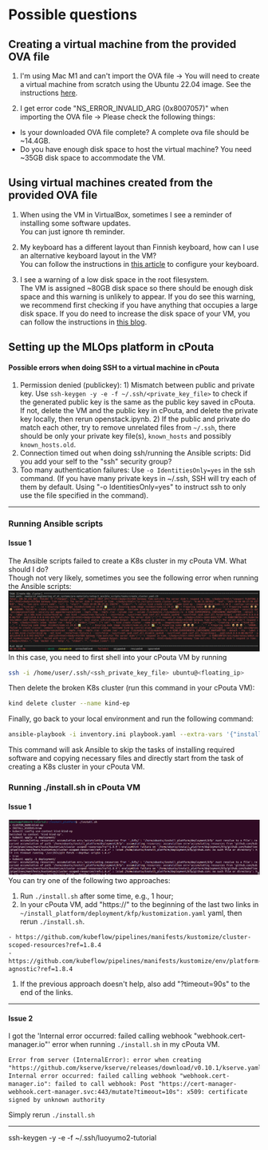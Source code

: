# Possible questions

## Creating a virtual machine from the provided OVA file
1. I'm using Mac M1 and can't import the OVA file -> You will need to create a virtual machine from scratch using the Ubuntu 22.04 image. See the instructions [here](./building_local_vm.md). 

1. I get error code "NS_ERROR_INVALID_ARG (0x8007057)" when importing the OVA file -> Please check the following things: 
- Is your downloaded OVA file complete? A complete ova file should be ~14.4GB.
- Do you have enough disk space to host the virtual machine? You need ~35GB disk space to accommodate the VM. 


## Using virtual machines created from the provided OVA file
1. When using the VM in VirtualBox, sometimes I see a reminder of installing some software updates. <br />
You can just ignore th reminder. 

1. My keyboard has a different layout than Finnish keyboard, how can I use an alternative keyboard layout in the VM? <br />
You can follow the instructions in [this article](https://help.ubuntu.com/stable/ubuntu-help/keyboard-layouts.html.en) to configure your keyboard. 

1. I see a warning of a low disk space in the root filesystem. <br />
The VM is assigned ~80GB disk space so there should be enough disk space and this warning is unlikely to appear. If you do see this warning, we recommend first checking if you have anything that occupies a large disk space. If you do need to increase the disk space of your VM, you can follow the instructions in [this blog](https://blog.surges.eu/virtualbox-how-to-solve-the-issue-with-low-disk-space/).

## Setting up the MLOps platform in cPouta
#### Possible errors when doing SSH to a virtual machine in cPouta
1. Permission denied (publickey): 1) Mismatch between public and private key. Use `ssh-keygen -y -e -f ~/.ssh/<private_key_file>` to check if the generated public key is the same as the public key saved in cPouta. If not, delete the VM and the public key in cPouta, and delete the private key locally, then rerun openstack.ipynb. 2) If the public and private do match each other, try to remove unrelated files from `~/.ssh`, there should be only your private key file(s), `known_hosts` and possibly `known_hosts.old`. 
2. Connection timed out when doing ssh/running the Ansible scripts: Did you add your self to the "ssh" security group?
3. Too many authentication failures: Use `-o IdentitiesOnly=yes` in the ssh command. (If you have many private keys in ~/.ssh, SSH will try each of them by default. Using "-o IdentitiesOnly=yes" to instruct ssh to only use the file specified in the command). 
---
### Running Ansible scripts
#### Issue 1
The Ansible scripts failed to create a K8s cluster in my cPouta VM. What should I do? <br />
Though not very likely, sometimes you see the following error when running the Ansible scripts:
<img src="./images/failed-ansible-task.png" />
In this case, you need to first shell into your cPouta VM by running
```bash
ssh -i /home/user/.ssh/<ssh_private_key_file> ubuntu@<floating_ip>
```
Then delete the broken K8s cluster (run this command in your cPouta VM):
```bash
kind delete cluster --name kind-ep
```
Finally, go back to your local environment and run the following command:
```bash
ansible-playbook -i inventory.ini playbook.yaml --extra-vars '{"install_tools":false,"copy_files":false}'
```
This command will ask Ansible to skip the tasks of installing required software and copying necessary files and directly start from the task of creating a K8s cluster in your cPouta VM. 

### Running ./install.sh in cPouta VM
#### Issue 1
<img src="./images/kustomization-timeout.png"/>
You can try one of the following two approaches: 

1. Run `./install.sh` after some time, e.g., 1 hour; 
1. In your cPouta VM, add "https://" to the beginning of the last two links in `~/install_platform/deployment/kfp/kustomization.yaml` yaml, then rerun `./install.sh`.
```text
- https://github.com/kubeflow/pipelines/manifests/kustomize/cluster-scoped-resources?ref=1.8.4
- https://github.com/kubeflow/pipelines/manifests/kustomize/env/platform-agnostic?ref=1.8.4
``` 
1. If the previous approach doesn't help, also add "?timeout=90s" to the end of the links. 
---

#### Issue 2
I got the 'Internal error occurred: failed calling webhook "webhook.cert-manager.io"' error when running `./install.sh` in my cPouta VM. 
```text
Error from server (InternalError): error when creating "https://github.com/kserve/kserve/releases/download/v0.10.1/kserve.yaml": Internal error occurred: failed calling webhook "webhook.cert-manager.io": failed to call webhook: Post "https://cert-manager-webhook.cert-manager.svc:443/mutate?timeout=10s": x509: certificate signed by unknown authority
```
Simply rerun `./install.sh`

---



ssh-keygen -y -e -f ~/.ssh/luoyumo2-tutorial



